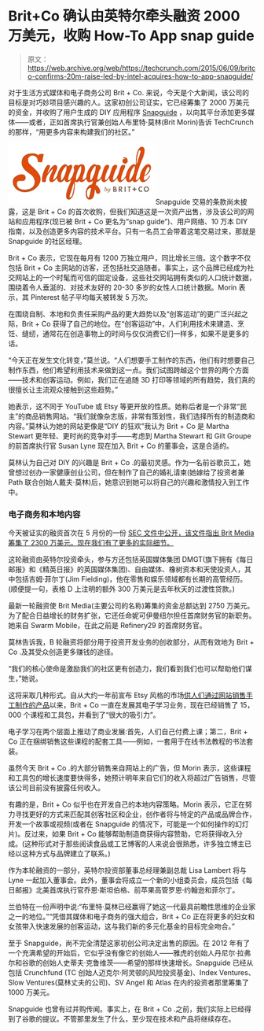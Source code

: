 # Brit+Co 确认由英特尔牵头融资 2000 万美元，收购 How-To App snap guide 

> 原文：<https://web.archive.org/web/https://techcrunch.com/2015/06/09/britco-confirms-20m-raise-led-by-intel-acquires-how-to-app-snapguide/>

对于生活方式媒体和电子商务公司 Brit + Co. 来说，今天是个大新闻，该公司的目标是对巧妙项目感兴趣的人。这家初创公司证实，它已经筹集了 2000 万美元的资金，并收购了用户生成的 DIY 应用程序 [Snapguide](https://web.archive.org/web/20221205105732/https://snapguide.com/) ，以向其平台添加更多媒体——或者，正如首席执行官兼创始人布里特·莫林(Brit Morin)告诉 TechCrunch 的那样，“用更多内容来构建我们的社区。”

![snapguide-by-britco](img/861ba427ca1dbe5d839fee4a349eac67.png)Snapguide 交易的条款尚未披露，这是 Brit + Co 的首次收购，但我们知道这是一次资产出售，涉及该公司的网站和应用程序(现已被 Brit + Co 更名为“snap guide”)、用户网络、10 万本 DIY 指南，以及创造更多内容的技术平台。只有一名员工会带着这笔交易过来，那就是 Snapguide 的社区经理。

Brit + Co 表示，它现在每月有 1200 万独立用户，同比增长三倍。这个数字不仅包括 Brit + Co 主网站的访客，还包括社交追随者。事实上，这个品牌已经成为社交网站上的一个时髦而可信的固定设备，这些社交网站拥有类似的人口统计数据，围绕着令人垂涎的、对技术友好的 20-30 多岁的女性人口统计数据。Morin 表示，其 Pinterest 帖子平均每天被转发 5 万次。

在围绕自制、本地和负责任采购产品的更大趋势以及“创客运动”的更广泛兴起之际，Brit + Co 获得了自己的地位。在“创客运动”中，人们利用技术来建造、烹饪、缝纫，通常花在创造事物上的时间与仅仅消费它们一样多，如果不是更多的话。

“今天正在发生文化转变，”莫兰说。“人们想要手工制作的东西，他们有时想要自己制作东西，他们希望利用技术来做到这一点。我们试图跨越这个世界的两个方面——技术和创客运动。例如，我们正在追随 3D 打印等领域的所有趋势，我们真的很擅长让主流观众接触到这些趋势。”

她表示，这不同于 YouTube 或 Etsy 等更开放的性质。她称后者是一个非常“民主”的商品销售网站。“我们就像杂志版，非常有策划性，我们选择所有的制造商和内容。”莫林认为她的网站更像是“DIY 的狂欢”我认为 Brit + Co 是 Martha Stewart 更年轻、更时尚的竞争对手——考虑到 Martha Stewart 和 Gilt Groupe 的前首席执行官 Susan Lyne 现在加入 Brit + Co 的董事会，这是合适的。

莫林认为自己对 DIY 的兴趣是 Brit + Co .的最初灵感。作为一名前谷歌员工，她曾想过创办一家健康创业公司，但在制作了自己的婚礼请柬(她嫁给了投资者兼 Path 联合创始人戴夫·莫林)后，她意识到她可以将自己的兴趣和激情投入到工作中。

### 电子商务和本地内容

今天被证实的融资首次在 5 月份的一份 [SEC 文件中公开，该文件指出 Brit Media 筹集了 2300 万美元。现在我们有了更多的实际细节。](https://web.archive.org/web/20221205105732/http://www.sec.gov/Archives/edgar/data/1642988/000164298815000001/xslFormDX01/primary_doc.xml)

这轮融资由英特尔投资牵头，参与方还包括英国媒体集团 DMGT(旗下拥有《每日邮报》和《精英日报》的英国媒体集团)、自由媒体、橡树资本和天使投资人，其中包括吉姆·菲尔丁(Jim Fielding)，他在零售和娱乐领域都有长期的高管经历。(顺便提一句，表格 D 上注明的额外 300 万美元是去年秋天的过渡性贷款。)

最新一轮融资使 Brit Media(主要公司的名称)筹集的资金总额达到 2750 万美元。为了配合日益增长的财务扩张，它还任命妮可伊曼纽尔担任首席财务官的新职务。她来自 Swarm Mobile，在此之前是 Refinery29 的首席财务官。

莫林告诉我，B 轮融资将部分用于投资开发业务的创收部分，从而有效地为 Brit + Co .及其受众创造更多赚钱的途径。

“我们的核心使命是激励我们的社区更有创造力，我们看到我们也可以帮助他们谋生，”她说。

这将采取几种形式。自从大约一年前宣布 Etsy 风格的市场[供人们通过网站销售手工制作的产品](https://web.archive.org/web/20221205105732/https://beta.techcrunch.com/2014/05/21/brit-co-doubles-down-on-ecommerce-launches-etsy-like-marketplace-for-makers/)以来，Brit + Co 一直在发展其电子学习业务，现在已经销售了 15，000 个课程和工具包，并看到了“很大的吸引力”。

电子学习在两个层面上推动了商业发展:首先，人们自己付费上课；第二，Brit + Co 正在捆绑销售这些课程的配套工具——例如，一套用于在线书法教程的书法套装。

虽然今天 Brit + Co .的大部分销售来自网站上的广告，但 Morin 表示，这些课程和工具包的增长速度要快得多，她预计明年来自它们的收入将超过广告销售，尽管该公司目前没有披露任何收入。

有趣的是，Brit + Co 似乎也在开发自己的本地内容策略。Morin 表示，它正在努力寻找更好的方式来匹配其创客社区和企业，创作者将与特定的产品或品牌合作，开发一个故事或视频(或者在 Snapguide 的情况下，可能是一个如何操作的幻灯片)。反过来，如果 Brit + Co 能够帮助制造商获得内容赞助，它将获得收入分成。(这种形式对于那些阅读食品或工艺博客的人来说会很熟悉，许多独立博主已经以这种方式与品牌建立了联系。)

作为本轮融资的一部分，英特尔投资部董事总经理兼副总裁 Lisa Lambert 将与 Lyne 一起加入董事会。此外，董事会将成立一个新的小组委员会，成员包括《每日邮报》北美首席执行官乔恩·斯坦伯格、前苹果高管罗恩·约翰逊和菲尔丁。

兰伯特在一份声明中说:“布里特·莫林已经赢得了她这一代最具前瞻性思维的企业家之一的地位。”“凭借其媒体和电子商务的强大组合，Brit + Co 正在将更多的妇女和女孩带入快速发展的创客运动，这与我们新的多元化基金的目标完全吻合。”

至于 Snapguide，尚不完全清楚这家初创公司决定出售的原因。在 2012 年有了一个充满希望的开始后，它似乎没有像它的创始人——雅虎的创始人丹尼尔·拉弗尔和谷歌的创始人史蒂夫·克鲁维茨——希望的那样快速增长。Snapguide 已经从包括 Crunchfund (TC 创始人迈克尔·阿灵顿的风险投资基金)、Index Ventures、Slow Ventures(莫林丈夫的公司)、SV Angel 和 Atlas 在内的投资者那里筹集了 1000 万美元。

Snapguide 也曾有过并购传闻。事实上，在 Brit + Co .之前，我们实际上已经得到了谷歌的提议。不管那里发生了什么，至少现在技术和产品将继续存在。